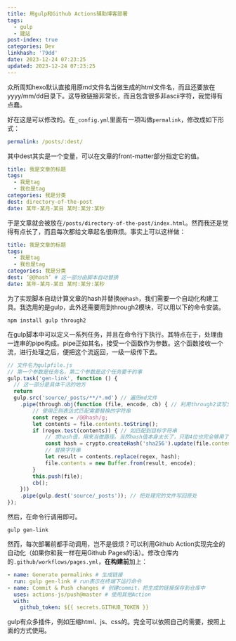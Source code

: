 ```yaml
---
title: 用gulp和Github Actions辅助博客部署
tags:
  - gulp
  - 建站
post-index: true
categories: Dev
linkhash: '79dd'
date: 2023-12-24 07:23:25
updated: 2023-12-24 07:23:25
---
```


众所周知hexo默认直接用原md文件名当做生成的html文件名，而且还要放在yyyy/mm/dd目录下。这导致链接非常长，而且包含很多非ascii字符，我觉得有点蠢。

好在这是可以修改的。在`_config.yml`里面有一项叫做`permalink`，修改成如下形式：

```yaml
permalink: /posts/:dest/
```

其中dest其实是一个变量，可以在文章的front-matter部分指定它的值。

```yaml
title: 我是文章的标题
tags:
  - 我是tag
  - 我也是tag
categories: 我是分类
dest: directory-of-the-post
date: 某年-某月-某日 某时:某分:某秒
```

于是文章就会被放在`/posts/directory-of-the-post/index.html`。然而我还是觉得有点长了，而且每次都给文章起名很麻烦。事实上可以这样做：

```yaml
title: 我是文章的标题
tags:
  - 我是tag
  - 我也是tag
categories: 我是分类
dest: ‘@@hash’ # 这一部分由脚本自动替换
date: 某年-某月-某日 某时:某分:某秒
```

为了实现脚本自动计算文章的hash并替换`@@hash`，我们需要一个自动化构建工具。我选用的是gulp，此外还需要用到through2模块，可以用以下的命令安装。

```shell
npm install gulp through2
```

在gulp脚本中可以定义一系列任务，并且在命令行下执行。其特点在于，处理由一连串的pipe构成。pipe正如其名，接受一个函数作为参数。这个函数接收一个流，进行处理之后，便把这个流返回，一级一级传下去。

```javascript
// 文件名为gulpfile.js
// 第一个参数是任务名，第二个参数是这个任务要干的事
gulp.task('gen-link', function () {
  // 这一部分是具体干活的地方
  return 
  gulp.src('source/_posts/**/*.md') // 遍历md文件
    .pipe(through.obj(function (file, encode, cb) { // 利用through2读写文件内容
        // 使用正则表达式匹配需要替换的字符串
        const regex = /@@hash/g;
        let contents = file.contents.toString();
        if (regex.test(contents)) { // 如匹配到目标字符串
            // 求hash值，用来当做路径。当然hash值本身太长了，只取4位也完全够用了
            const hash = crypto.createHash('sha256').update(file.contents).digest('hex').substring(0, 4);
            // 替换字符串
            let result = contents.replace(regex, hash);
            file.contents = new Buffer.from(result, encode);
        }
        this.push(file);
        cb();
    }))
    .pipe(gulp.dest('source/_posts')); // 把处理完的文件写回原处
});
```

然后，在命令行调用即可。

```shell
gulp gen-link
```

然而，每次部署前都手动调用，岂不是很烦？可以利用Github Action实现完全的自动化（如果你和我一样在用Github Pages的话）。修改仓库内的`.github/workflows/pages.yml`，**在构建前**加上：

```yaml
- name: Generate permalinks # 生成链接
  run: gulp gen-link # run表示在终端下运行命令
- name: Commit & Push changes # 创建commit，把生成的链接保存到仓库中
  uses: actions-js/push@master # 使用其他Action
  with:
    github_token: ${{ secrets.GITHUB_TOKEN }}
```

gulp有众多插件，例如压缩html、js、css的。完全可以依照自己的需要，按照上面的方式使用。